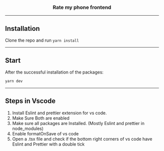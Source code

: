 <h3 align="center">Rate my phone frontend</h3>

---

## Installation
Clone the repo and run `yarn install`

---

## Start

After the successful installation of the packages: 
```bash 
yarn dev
```

---
## Steps in Vscode
1. Install Eslint and prettier extension for vs code.
2. Make Sure Both are enabled
3. Make sure all packages are Installed. (Mostly Eslint and prettier in node_modules)
4. Enable formatOnSave of vs code
5. Open a .tsx file and check if the bottom right corners of vs code have Eslint and Prettier with a double tick
